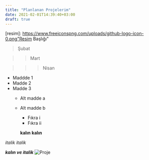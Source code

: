 ```yaml
---
title: "Planlanan Projelerim"
date: 2021-02-01T14:39:40+03:00
draft: true
---
```




[resim]: https://www.freeiconspng.com/uploads/github-logo-icon-0.png"Resim Başlığı"
> Şubat

>> Mart

>>> Nisan


- Maddde 1
- Madde 2
- Madde 3
  * Alt madde a
  * Alt madde b
    - Fıkra i
    - Fıkra ii 


    **kalın** __kalın__

*italik* _italik_

**_kalın ve italik_**
![Proje](https://www.ceyrekmuhendis.com/wp-content/uploads/2018/12/%C3%B6ne%C3%A7%C4%B1kan.jpg "Genel Proje")
